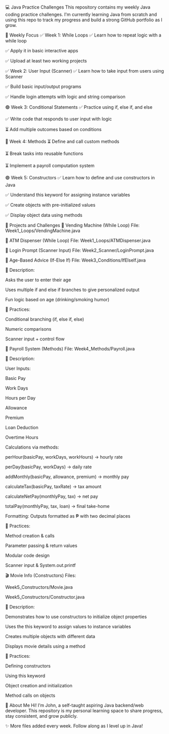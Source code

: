 💻 Java Practice Challenges
This repository contains my weekly Java coding practice challenges.
I'm currently learning Java from scratch and using this repo to track my progress and build a strong GitHub portfolio as I grow.

📅 Weekly Focus
✅ Week 1: While Loops
✅ Learn how to repeat logic with a while loop

✅ Apply it in basic interactive apps

✅ Upload at least two working projects

✅ Week 2: User Input (Scanner)
✅ Learn how to take input from users using Scanner

✅ Build basic input/output programs

✅ Handle login attempts with logic and string comparison

🟢 Week 3: Conditional Statements
✅ Practice using if, else if, and else

✅ Write code that responds to user input with logic

⏳ Add multiple outcomes based on conditions

🔵 Week 4: Methods
⏳ Define and call custom methods

⏳ Break tasks into reusable functions

⏳ Implement a payroll computation system

🟣 Week 5: Constructors
✅ Learn how to define and use constructors in Java

✅ Understand this keyword for assigning instance variables

✅ Create objects with pre-initialized values

✅ Display object data using methods

📁 Projects and Challenges
🔁 Vending Machine (While Loop)
File: Week1_Loops/VendingMachine.java

🏧 ATM Dispenser (While Loop)
File: Week1_Loops/ATMDispenser.java

🔐 Login Prompt (Scanner Input)
File: Week2_Scanner/LoginPrompt.java

👴 Age-Based Advice (If-Else If)
File: Week3_Conditions/IfElseIf.java

🧠 Description:

Asks the user to enter their age

Uses multiple if and else if branches to give personalized output

Fun logic based on age (drinking/smoking humor)

📌 Practices:

Conditional branching (if, else if, else)

Numeric comparisons

Scanner input + control flow

🧮 Payroll System (Methods)
File: Week4_Methods/Payroll.java

🧠 Description:

User Inputs:

Basic Pay

Work Days

Hours per Day

Allowance

Premium

Loan Deduction

Overtime Hours

Calculations via methods:

perHour(basicPay, workDays, workHours) → hourly rate

perDay(basicPay, workDays) → daily rate

addMonthly(basicPay, allowance, premium) → monthly pay

calculateTax(basicPay, taxRate) → tax amount

calculateNetPay(monthlyPay, tax) → net pay

totalPay(monthlyPay, tax, loan) → final take-home

Formatting: Outputs formatted as ₱ with two decimal places

📌 Practices:

Method creation & calls

Parameter passing & return values

Modular code design

Scanner input & System.out.printf

🎬 Movie Info (Constructors)
Files:

Week5_Constructors/Movie.java

Week5_Constructors/Constructor.java

🧠 Description:

Demonstrates how to use constructors to initialize object properties

Uses the this keyword to assign values to instance variables

Creates multiple objects with different data

Displays movie details using a method

📌 Practices:

Defining constructors

Using this keyword

Object creation and initialization

Method calls on objects

👋 About Me
Hi! I’m John, a self-taught aspiring Java backend/web developer.
This repository is my personal learning space to share progress, stay consistent, and grow publicly.

✨ More files added every week. Follow along as I level up in Java!
